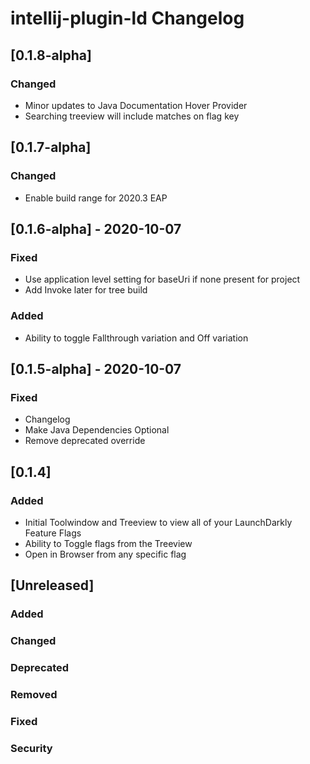 <!-- Keep a Changelog guide -> https://keepachangelog.com -->

# intellij-plugin-ld Changelog

## [0.1.8-alpha]
### Changed
- Minor updates to Java Documentation Hover Provider
- Searching treeview will include matches on flag key

## [0.1.7-alpha]
### Changed
- Enable build range for 2020.3 EAP

## [0.1.6-alpha] - 2020-10-07
### Fixed
- Use application level setting for baseUri if none present for project
- Add Invoke later for tree build

### Added
- Ability to toggle Fallthrough variation and Off variation

## [0.1.5-alpha] - 2020-10-07
### Fixed
- Changelog
- Make Java Dependencies Optional
- Remove deprecated override

## [0.1.4]
### Added
- Initial Toolwindow and Treeview to view all of your LaunchDarkly Feature Flags
- Ability to Toggle flags from the Treeview
- Open in Browser from any specific flag

## [Unreleased] 
### Added

### Changed

### Deprecated

### Removed

### Fixed

### Security
